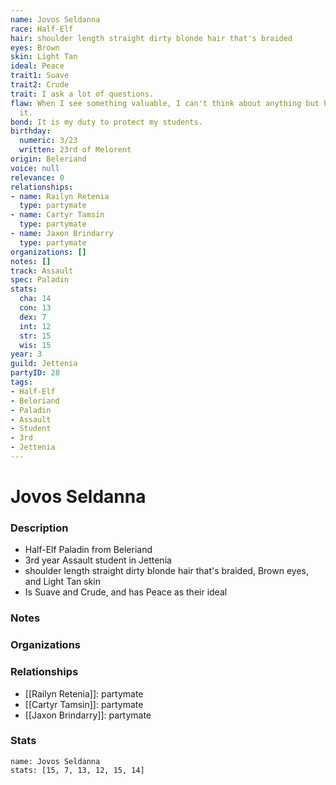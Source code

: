 ```yaml
---
name: Jovos Seldanna
race: Half-Elf
hair: shoulder length straight dirty blonde hair that's braided
eyes: Brown
skin: Light Tan
ideal: Peace
trait1: Suave
trait2: Crude
trait: I ask a lot of questions.
flaw: When I see something valuable, I can't think about anything but how to steal
  it.
bond: It is my duty to protect my students.
birthday:
  numeric: 3/23
  written: 23rd of Melorent
origin: Beleriand
voice: null
relevance: 0
relationships:
- name: Railyn Retenia
  type: partymate
- name: Cartyr Tamsin
  type: partymate
- name: Jaxon Brindarry
  type: partymate
organizations: []
notes: []
track: Assault
spec: Paladin
stats:
  cha: 14
  con: 13
  dex: 7
  int: 12
  str: 15
  wis: 15
year: 3
guild: Jettenia
partyID: 28
tags:
- Half-Elf
- Beleriand
- Paladin
- Assault
- Student
- 3rd
- Jettenia
---
```

# Jovos Seldanna
### Description
- Half-Elf Paladin from Beleriand
- 3rd year Assault student in Jettenia
- shoulder length straight dirty blonde hair that's braided, Brown eyes, and Light Tan skin
- Is Suave and Crude, and has Peace as their ideal

### Notes

### Organizations

### Relationships
- [[Railyn Retenia]]: partymate
- [[Cartyr Tamsin]]: partymate
- [[Jaxon Brindarry]]: partymate

### Stats
```statblock
name: Jovos Seldanna
stats: [15, 7, 13, 12, 15, 14]
```
